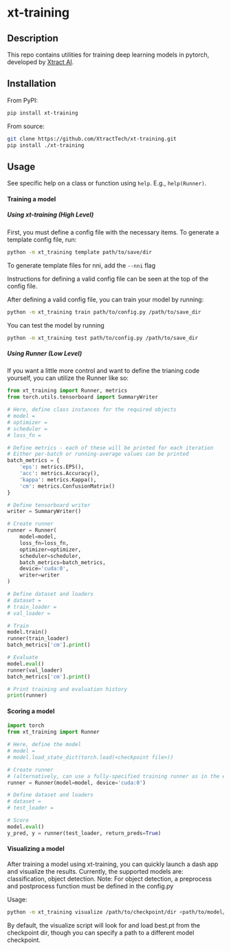 # xt-training
  
## Description

This repo contains utilities for training deep learning models in pytorch, developed by [Xtract AI](https://xtract.ai/).

## Installation

From PyPI:
```bash
pip install xt-training
```

From source:
```bash
git clone https://github.com/XtractTech/xt-training.git
pip install ./xt-training
```

## Usage

See specific help on a class or function using `help`. E.g., `help(Runner)`.

#### Training a model

##### Using xt-training (High Level)
First, you must define a config file with the necessary items.
To generate a template config file, run:
```bash
python -m xt_training template path/to/save/dir
```
To generate template files for nni, add the ```--nni``` flag

Instructions for defining a valid config file can be seen at the top of the config file.

After defining a valid config file, you can train your model by running:
```bash
python -m xt_training train path/to/config.py /path/to/save_dir
```

You can test the model by running
```bash
python -m xt_training test path/to/config.py /path/to/save_dir
```

##### Using Runner (Low Level)
If you want a little more control and want to define the trianing code yourself, you can utilize the Runner like so:
```python
from xt_training import Runner, metrics
from torch.utils.tensorboard import SummaryWriter

# Here, define class instances for the required objects
# model = 
# optimizer = 
# scheduler = 
# loss_fn = 

# Define metrics - each of these will be printed for each iteration
# Either per-batch or running-average values can be printed
batch_metrics = {
    'eps': metrics.EPS(),
    'acc': metrics.Accuracy(),
    'kappa': metrics.Kappa(),
    'cm': metrics.ConfusionMatrix()
}

# Define tensorboard writer
writer = SummaryWriter()

# Create runner
runner = Runner(
    model=model,
    loss_fn=loss_fn,
    optimizer=optimizer,
    scheduler=scheduler,
    batch_metrics=batch_metrics,
    device='cuda:0',
    writer=writer
)

# Define dataset and loaders
# dataset = 
# train_loader = 
# val_loader = 

# Train
model.train()
runner(train_loader)
batch_metrics['cm'].print()

# Evaluate
model.eval()
runner(val_loader)
batch_metrics['cm'].print()

# Print training and evaluation history
print(runner)
```

#### Scoring a model

```python
import torch
from xt_training import Runner

# Here, define the model
# model = 
# model.load_state_dict(torch.load(<checkpoint file>))

# Create runner
# (alternatively, can use a fully-specified training runner as in the example above)
runner = Runner(model=model, device='cuda:0')

# Define dataset and loaders
# dataset = 
# test_loader = 

# Score
model.eval()
y_pred, y = runner(test_loader, return_preds=True)
```

#### Visualizing a model

After training a model using xt-training, you can quickly launch a dash app and visualize the results.
Currently, the supported models are: classification, object detection.
Note: For object detection, a preprocess and postprocess function must be defined in the config.py

Usage:
```bash
python -m xt_training visualize /path/to/checkpoint/dir <path/to/model/ckpt>
```

By default, the visualize script will look for and load best.pt from the checkpoint dir, though
you can specify a path to a different model checkpoint.